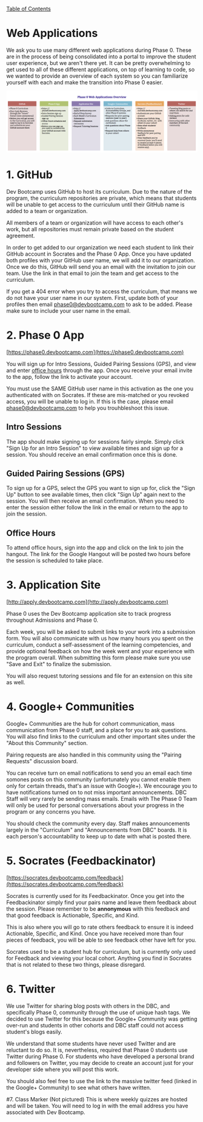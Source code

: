 [Table of Contents](README.md)

# Web Applications

We ask you to use many different web applications during Phase 0. These are in the process of being consolidated into a portal to improve the student user experience, but we aren't there yet. It can be pretty overwhelming to get used to all of these different applications, on top of learning to code, so we wanted to provide an overview of each system so you can familiarize yourself with each and make the transition into Phase 0 easier.

![p0-web-apps-graphic](imgs/p0-web-apps-graphic.png)


# 1. GitHub
Dev Bootcamp uses GitHub to host its curriculum. Due to the nature of the program, the curriculum repositories are private, which means that students will be unable to get access to the curriculum until their GitHub name is added to a team or organization.

All members of a team or organization will have access to each other's work, but all repositories must remain private based on the student agreement.

In order to get added to our organization we need each student to link their GitHub account in Socrates and the Phase 0 App. Once you have updated both profiles with your GitHub user name, we will add it to our organization. Once we do this, GitHub will send you an email with the invitation to join our team. Use the link in that email to join the team and get access to the curriculum.

If you get a 404 error when you try to access the curriculum, that means we do not have your user name in our system. First, update both of your profiles then email phase0@devbootcamp.com to ask to be added. Please make sure to include your user name in the email.


# 2. Phase 0 App
[https://phase0.devbootcamp.com](https://phase0.devbootcamp.com)

You will sign up for Intro Sessions, Guided Pairing Sessions (GPS), and view and enter [office hours](office-hours.md) through the app.  Once you receive your email invite to the app, follow the link to activate your account.

You must use the SAME GitHub user name in this activation as the one you authenticated with on Socrates. If these are mis-matched or you revoked access, you will be unable to log in. If this is the case, please email phase0@devbootcamp.com to help you trouhbleshoot this issue.

## Intro Sessions
The app should make signing up for sessions fairly simple. Simply click "Sign Up for an Intro Session" to view available times and sign up for a session. You should receive an email confirmation once this is done.

## Guided Pairing Sessions (GPS)
To sign up for a GPS, select the GPS you want to sign up for, click the "Sign Up" button to see available times, then click "Sign Up" again next to the session. You will then receive an email confirmation. When you need to enter the session either follow the link in the email or return to the app to join the session.

## Office Hours
To attend office hours, sign into the app and click on the link to join the hangout. The link for the Google Hangout will be posted two hours before the session is scheduled to take place.

# 3. Application Site
[http://apply.devbootcamp.com](http://apply.devbootcamp.com)

Phase 0 uses the Dev Bootcamp application site to track progress throughout Admissions and Phase 0.

Each week, you will be asked to submit links to your work into a submission form. You will also communicate with us how many hours you spent on the curriculum, conduct a self-assessment of the learning competencies, and provide optional feedback on how the week went and your experience with the program overall. When submitting this form please make sure you use "Save and Exit" to finalize the submission.

You will also request tutoring sessions and file for an extension on this site as well.

# 4. Google+ Communities
Google+ Communities are the hub for cohort communication, mass communication from Phase 0 staff, and a place for you to ask questions. You will also find links to the curriculum and other important sites under the "About this Community" section.

Pairing requests are also handled in this community using the "Pairing Requests" discussion board.

You can receive turn on email notifications to send you an email each time somones posts on this community (unfortunately you cannot enable them only for certain threads, that's an issue with Google+). We encourage you to have notifications turned on to not miss important announcements. DBC Staff will very rarely be sending mass emails. Emails with The Phase 0 Team will only be used for personal conversations about your progress in the program or any concerns you have.

You should check the community every day. Staff makes announcements largely in the "Curriculum" and "Announcements from DBC" boards. It is each person's accountability to keep up to date with what is posted there.

# 5. Socrates (Feedbackinator)
[https://socrates.devbootcamp.com/feedback](https://socrates.devbootcamp.com/feedback)

Socrates is currently used for its Feedbackinator. Once you get into the Feedbackinator simply find your pairs name and leave them feedback about the session. Please remember to be **annonymous** with this feedback and that good feedback is Actionable, Specific, and Kind.

This is also where you will go to rate others feedback to ensure it is indeed Actionable, Specific, and Kind. Once you have received more than four pieces of feedback, you will be able to see feedback other have left for you.

Socrates used to be a student hub for curriculum, but is currently only used for Feedback and viewing your local cohort. Anything you find in Socrates that is not related to these two things, please disregard.

# 6. Twitter
We use Twitter for sharing blog posts with others in the DBC, and specifically Phase 0, community through the use of unique hash tags. We decided to use Twitter for this because the Google+ Community was getting over-run and students in other cohorts and DBC staff could not access student's blogs easily.

We understand that some students have never used Twitter and are reluctant to do so. It is, nevertheless, required that Phase 0 students use Twitter during Phase 0. For students who have developed a personal brand and followers on Twitter, you may decide to create an account just for your developer side where you will post this work.

You should also feel free to use the link to the massive twitter feed (linked in the Google+ Community) to see what others have written.

#7. Class Marker (Not pictured)
This is where weekly quizzes are hosted and will be taken. You will need to log in with the email address you have associated with Dev Bootcamp. 
